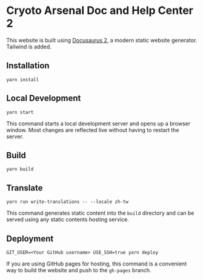 # Cryoto Arsenal Doc and Help Center 2

This website is built using [Docusaurus 2](https://docusaurus.io/), a modern static website generator. Tailwind is added.

## Installation

```console
yarn install
```

## Local Development

```console
yarn start
```

This command starts a local development server and opens up a browser window. Most changes are reflected live without having to restart the server.

## Build

```console
yarn build
```

## Translate

```console
yarn run write-translations -- --locale zh-tw
```

This command generates static content into the `build` directory and can be served using any static contents hosting service.

## Deployment

```console
GIT_USER=<Your GitHub username> USE_SSH=true yarn deploy
```

If you are using GitHub pages for hosting, this command is a convenient way to build the website and push to the `gh-pages` branch.
